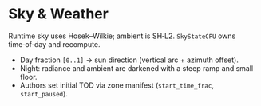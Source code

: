 # Sky & Weather

Runtime sky uses Hosek–Wilkie; ambient is SH‑L2. `SkyStateCPU` owns time‑of‑day and recompute.

- Day fraction `[0..1]` → sun direction (vertical arc + azimuth offset).
- Night: radiance and ambient are darkened with a steep ramp and small floor.
- Authors set initial TOD via zone manifest (`start_time_frac`, `start_paused`).

